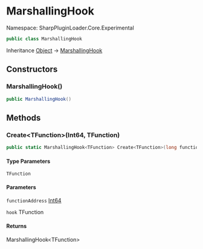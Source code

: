 # MarshallingHook

Namespace: SharpPluginLoader.Core.Experimental

```csharp
public class MarshallingHook
```

Inheritance [Object](https://docs.microsoft.com/en-us/dotnet/api/System.Object) → [MarshallingHook](./SharpPluginLoader.Core.Experimental.MarshallingHook.md)

## Constructors

### **MarshallingHook()**

```csharp
public MarshallingHook()
```

## Methods

### **Create&lt;TFunction&gt;(Int64, TFunction)**

```csharp
public static MarshallingHook<TFunction> Create<TFunction>(long functionAddress, TFunction hook)
```

#### Type Parameters

`TFunction`<br>

#### Parameters

`functionAddress` [Int64](https://docs.microsoft.com/en-us/dotnet/api/System.Int64)<br>

`hook` TFunction<br>

#### Returns

MarshallingHook&lt;TFunction&gt;<br>
